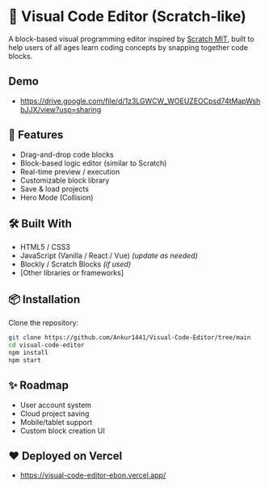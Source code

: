 # 🧩 Visual Code Editor (Scratch-like)

A block-based visual programming editor inspired by [Scratch MIT](https://scratch.mit.edu), built to help users of all ages learn coding concepts by snapping together code blocks.

## Demo
- https://drive.google.com/file/d/1z3LGWCW_WOEUZEOCpsd74tMapWshbJJX/view?usp=sharing

## 🚀 Features
- Drag-and-drop code blocks
- Block-based logic editor (similar to Scratch)
- Real-time preview / execution
- Customizable block library
- Save & load projects
- Hero Mode (Collision)

## 🛠️ Built With

- HTML5 / CSS3
- JavaScript (Vanilla / React / Vue) *(update as needed)*
- Blockly / Scratch Blocks *(if used)*
- [Other libraries or frameworks]

## 📦 Installation

Clone the repository:

```bash
git clone https://github.com/Ankur1441/Visual-Code-Editor/tree/main
cd visual-code-editor
npm install
npm start
```

## ✨ Roadmap
 - User account system
 - Cloud project saving
 - Mobile/tablet support
 - Custom block creation UI

## ❤️ Deployed on Vercel
- https://visual-code-editor-ebon.vercel.app/
